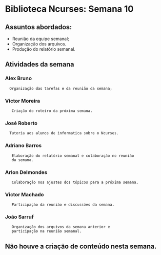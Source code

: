 # Biblioteca Ncurses: Semana 10

## Assuntos abordados:
  * Reunião da equipe semanal;
  * Organização dos arquivos.
  * Produção do relatório semanal.

## Atividades da semana

### Alex Bruno
      Organização das tarefas e da reunião da semana;

### Victor Moreira
       Criação do roteiro da próxima semana.

### José Roberto
      Tutoria aos alunos de informatica sobre o Ncurses.

### Adriano Barros
       Elaboração do relatório semanal e colaboração no reunião 
       da semana.

### Arlon Delmondes
       Colaboração nos ajustes dos tópicos para a próxima semana.    

###  Victor Machado
       Participação da reunião e discussões da semana.

### João Sarruf
       Organização dos arquivos da semana anterior e 
       participação na reunião semanal.


## Não houve a criação de conteúdo nesta semana.

